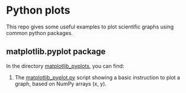 # Python plots

This repo gives some useful examples to plot scientific graphs using common python packages.

## matplotlib.pyplot package

In the directory [matplotlib_pyplots](matplotlib_plots), you can find:

1. The [matplotlib_pyplot.py](matplotlib_plots/matplotlib_pyplot.py) script showing a basic instruction to plot a graph, based on NumPy arrays (x, y).